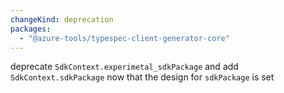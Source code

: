 ```yaml
---
changeKind: deprecation
packages:
  - "@azure-tools/typespec-client-generator-core"
---
```


deprecate `SdkContext.experimetal_sdkPackage` and add `SdkContext.sdkPackage` now that the design for `sdkPackage` is set